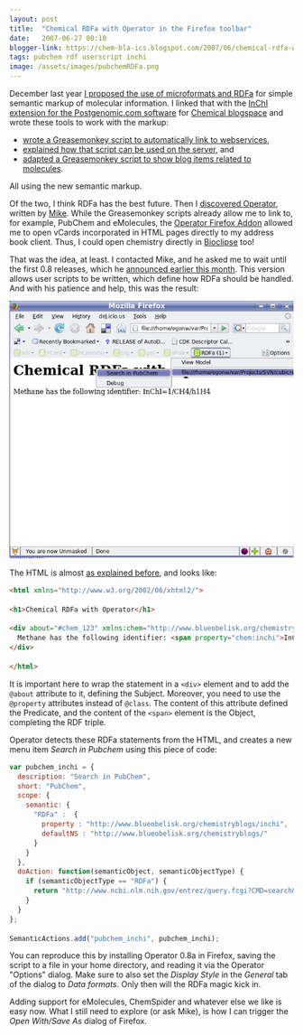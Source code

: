 ```yaml
---
layout: post
title:  "Chemical RDFa with Operator in the Firefox toolbar"
date:   2007-06-27 00:10
blogger-link: https://chem-bla-ics.blogspot.com/2007/06/chemical-rdfa-with-operator-in-firefox.html
tags: pubchem rdf userscript inchi
image: /assets/images/pubchemRDFa.png
---
```


December last year [I proposed the use of microformats and RDFa](http://chem-bla-ics.blogspot.com/2006/12/including-smiles-cml-and-inchi-in.html)
for simple semantic markup of molecular information. I linked that with the [InChI extension for the Postgenomic.com software](http://chem-bla-ics.blogspot.com/2006/02/hacking-inchi-support-into.html)
for [Chemical blogspace](http://cb.openmolecules.net/) and wrote these tools to work with the markup:

* [wrote a Greasemonkey script to automatically link to webservices](http://chem-bla-ics.blogspot.com/2006/12/smiles-cas-and-inchi-in-blogs.html),
* [explained how that script can be used on the server](http://chem-bla-ics.blogspot.com/2007/01/chemistry-in-html-javascript-from.html), and
* [adapted a Greasemonkey script to show blog items related to molecules](http://chem-bla-ics.blogspot.com/2007/05/cb-comments-for-inchis.html).

All using the new semantic markup.

Of the two, I think RDFa has the best future. Then I [discovered Operator](http://chem-bla-ics.blogspot.com/2007/05/added-my-hcard-to-my-blog.html),
written by [Mike](http://www.kaply.com/weblog/). While the Greasemonkey scripts already allow me to link to, for example, PubChem and eMolecules,
the [Operator Firefox Addon](https://addons.mozilla.org/en-US/firefox/addon/4106) allowed me to open vCards incorporated in HTML pages directly
to my address book client. Thus, I could open chemistry directly in [Bioclipse](http://bioclipse.net/) too!

That was the idea, at least. I contacted Mike, and he asked me to wait until the first 0.8 releases, which he
[announced earlier this month](http://www.kaply.com/weblog/2007/06/04/operator-08a-is-available/).
This version allows user scripts to be written, which define how RDFa should be handled. And with his patience and help, this was the result:

![](/assets/images/pubchemRDFa.png)

The HTML is almost [as explained before](http://chem-bla-ics.blogspot.com/2006/12/smiles-cas-and-inchi-in-blogs.html), and looks like:

```html
<html xmlns="http://www.w3.org/2002/06/xhtml2/">

<h1>Chemical RDFa with Operator</h1>

<div about="#chem_123" xmlns:chem="http://www.blueobelisk.org/chemistryblogs/">
  Methane has the following identifier: <span property="chem:inchi">InChI=1/CH4/h1H4</span>
</div>

</html>
```

It is important here to wrap the statement in a `<div>` element and to add the `@about` attribute to it, defining the Subject. Moreover,
you need to use the `@property` attributes instead of `@class`. The content of this attribute defined the Predicate, and the content of the
`<span>` element is the Object, completing the RDF triple.

Operator detects these RDFa statements from the HTML, and creates a new menu item *Search in Pubchem* using this piece of code:

```javascript
var pubchem_inchi = {
  description: "Search in PubChem",
  short: "PubChem",
  scope: {
    semantic: {
      "RDFa" :  {
        property : "http://www.blueobelisk.org/chemistryblogs/inchi",
        defaultNS : "http://www.blueobelisk.org/chemistryblogs/"
      }
    }
  },
  doAction: function(semanticObject, semanticObjectType) {
    if (semanticObjectType == "RDFa") {
      return "http://www.ncbi.nlm.nih.gov/entrez/query.fcgi?CMD=search&DB=pccompound&term=%22" + semanticObject.inchi + "%22[InChI]";
    }
  }
};

SemanticActions.add("pubchem_inchi", pubchem_inchi);
```

You can reproduce this by installing Operator 0.8a in Firefox, saving the script to a file in your home directory, and
reading it via the Operator "Options" dialog. Make sure to also set the *Display Style* in the *General* tab of the dialog to
*Data formats*. Only then will the RDFa magic kick in.

Adding support for eMolecules, ChemSpider and whatever else we like is easy now. What I still need to explore (or ask Mike),
is how I can trigger the *Open With/Save As* dialog of Firefox.
